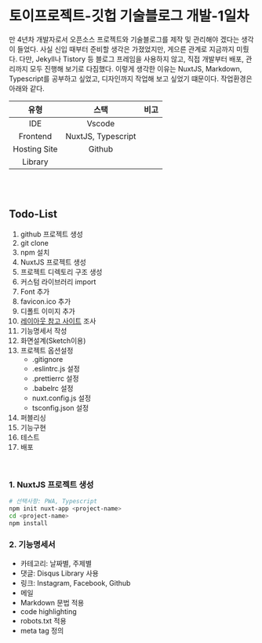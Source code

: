<!--
Title: 토이프로젝트-깃헙기술블로그 개발-1일차
Date: 2020-11-29
Writer: Hulkong
-->

# 토이프로젝트-깃헙 기술블로그 개발-1일차

만 4년차 개발자로서 오픈소스 프로젝트와 기술블로그를 제작 및 관리해야 겠다는 생각이 들었다. 사실 신입 때부터 준비할 생각은 가졌었지만, 게으른 관계로 지금까지 미뤘다. 다만, Jekyll나 Tistory 등 블로그 프레임을 사용하지 않고, 직접 개발부터 배포, 관리까지 모두 진행해 보기로 다짐했다. 이렇게 생각한 이유는 NuxtJS, Markdown, Typescript를 공부하고 싶었고, 디자인까지 작업해 보고 싶었기 떄문이다. 작업환경은 아래와 같다.

|     유형     |        스택        | 비고 |
| :----------: | :----------------: | :--: |
|     IDE      |       Vscode       |      |
|   Frontend   | NuxtJS, Typescript |      |
| Hosting Site |       Github       |      |
|   Library    |                    |      |

<br/><br/>

## Todo-List

1. github 프로젝트 생성
1. git clone
1. npm 설치
1. NuxtJS 프로젝트 생성
1. 프로젝트 디렉토리 구조 생성
1. 커스텀 라이브러리 import
1. Font 추가
1. favicon.ico 추가
1. 디폴트 이미지 추가
1. [레이아웃 참고 사이트](https://vszhub.github.io/not-pure-poole/2020/10/02/testing-mathjax/) 조사
1. 기능명세서 작성
1. 화면설계(Sketch이용)
1. 프로젝트 옵션설정
   - .gitignore
   - .eslintrc.js 설정
   - .prettierrc 설정
   - .babelrc 설정
   - nuxt.config.js 설정
   - tsconfig.json 설정
1. 퍼블리싱
1. 기능구현
1. 테스트
1. 배포

<br/>

### 1. NuxtJS 프로젝트 생성

```bash
# 선택사항: PWA, Typescript
npm init nuxt-app <project-name>
cd <project-name>
npm install
```

### 2. 기능명세서

- 카테고리: 날짜별, 주제별
- 댓글: Disqus Library 사용
- 링크: Instagram, Facebook, Github
- 메일
- Markdown 문법 적용
- code highlighting
- robots.txt 적용
- meta tag 정의
